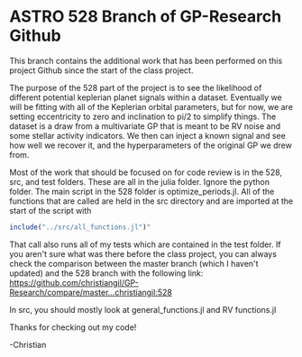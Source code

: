 # ASTRO 528 Branch of GP-Research Github

This branch contains the additional work that has been performed on this project Github since the start of the class project.

The purpose of the 528 part of the project is to see the likelihood of different potential keplerian planet signals within a dataset. Eventually we will be fitting with all of the Keplerian orbital parameters, but for now, we are setting eccentricity to zero and inclination to pi/2 to simplify things. The dataset is a draw from a multivariate GP that is meant to be RV noise and some stellar activity indicators. We then can inject a known signal and see how well we recover it, and the hyperparameters of the original GP we drew from.

Most of the work that should be focused on for code review is in the 528, src, and test folders. These are all in the julia folder. Ignore the python folder. The main script in the 528 folder is optimize_periods.jl. All of the functions that are called are held in the src directory and are imported at the start of the script with 

```julia
include("../src/all_functions.jl")"
```

That call also runs all of my tests which are contained in the test folder. If you aren't sure what was there before the class project, you can always check the comparison between the master branch (which I haven't updated) and the 528 branch with the following link: <https://github.com/christiangil/GP-Research/compare/master...christiangil:528>

In src, you should mostly look at general_functions.jl and RV functions.jl

Thanks for checking out my code!

-Christian
